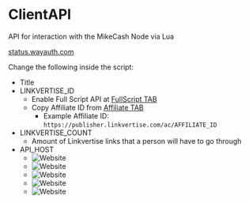 # ClientAPI
API for interaction with the MikeCash Node via Lua

[status.wayauth.com](https://status.wayauth.com/)

Change the following inside the script:
* Title
* LINKVERTISE_ID
  * Enable Full Script API at [FullScript TAB](https://publisher.linkvertise.com/dashboard#dynamic)
  * Copy Affiliate ID from [Affiliate TAB](https://publisher.linkvertise.com/dashboard#affiliate)
    * Example Affiliate ID: `https://publisher.linkvertise.com/ac/AFFILIATE_ID`
* LINKVERTISE_COUNT
  * Amount of Linkvertise links that a person will have to go through
* API_HOST
  * <img alt="Website" src="https://img.shields.io/website?up_message=online&up_color=green&down_message=offline&down_color=red&url=https%3A%2F%2Fs1.wayauth.com&label=s1.wayauth.com">
  * <img alt="Website" src="https://img.shields.io/website?up_message=online&up_color=green&down_message=offline&down_color=red&url=https%3A%2F%2Fs2.wayauth.com&label=s2.wayauth.com">
  * <img alt="Website" src="https://img.shields.io/website?up_message=online&up_color=green&down_message=offline&down_color=red&url=https%3A%2F%2Fs3.wayauth.com&label=s3.wayauth.com">
  * <img alt="Website" src="https://img.shields.io/website?up_message=online&up_color=green&down_message=offline&down_color=red&url=https%3A%2F%2Fs4.wayauth.com&label=s4.wayauth.com">
  * <img alt="Website" src="https://img.shields.io/website?up_message=online&up_color=green&down_message=offline&down_color=red&url=https%3A%2F%2Fs5.wayauth.com&label=s5.wayauth.com">
